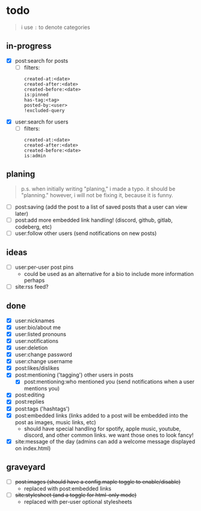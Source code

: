 # todo

> i use `:` to denote categories

## in-progress

- [x] post:search for posts
	- [ ] filters:
		```
		created-at:<date>
		created-after:<date>
		created-before:<date>
		is:pinned
		has-tag:<tag>
		posted-by:<user>
		!excluded-query
		```
- [x] user:search for users
	- [ ] filters:
		```
		created-at:<date>
		created-after:<date>
		created-before:<date>
		is:admin
		```

## planing

> p.s. when initially writing "planing," i made a typo. it should be "planning."
> however, i will not be fixing it, because it is funny.

- [ ] post:saving (add the post to a list of saved posts that a user can view later)
- [ ] post:add more embedded link handling! (discord, github, gitlab, codeberg, etc)
- [ ] user:follow other users (send notifications on new posts)

## ideas

- [ ] user:per-user post pins
	- could be used as an alternative for a bio to include more information perhaps
- [ ] site:rss feed?

## done

- [x] user:nicknames
- [x] user:bio/about me
- [x] user:listed pronouns
- [x] user:notifications
- [x] user:deletion
- [x] user:change password
- [x] user:change username
- [x] post:likes/dislikes
- [x] post:mentioning ('tagging') other users in posts
	- [x] post:mentioning:who mentioned you (send notifications when a user mentions you)
- [x] post:editing
- [x] post:replies
- [x] post:tags ('hashtags')
- [x] post:embedded links (links added to a post will be embedded into the post
as images, music links, etc)
	- should have special handling for spotify, apple music, youtube,
	discord, and other common links. we want those ones to look fancy!
- [x] site:message of the day (admins can add a welcome message displayed on index.html)

## graveyard

- [ ] ~~post:images (should have a config.maple toggle to enable/disable)~~
	- replaced with post:embedded links
- [ ] ~~site:stylesheet (and a toggle for html-only mode)~~
	- replaced with per-user optional stylesheets
